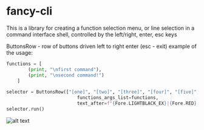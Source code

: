 # fancy-cli
This is a library for creating a function selection menu, or line selection in a command interface shell, controlled by the left/right, enter, esc keys


ButtonsRow - row of buttons driven left to right enter (esc - exit)
example of the usage:
``` python
functions = [
        (print, "\nfirst command"),
        (print, "\nsecond command!")
    ]
    
selector = ButtonsRow(["[one]", "[two]", "[three]", "[four]", "[five]", "[six]"], cursor_swap=True,
                          functions_args_list=functions,
                          text_after=f"{Fore.LIGHTBLACK_EX}|{Fore.RED} controls: ←, →, enter, esc")
selector.run()
```
![alt text](https://i.ibb.co/Pgp61gs/2023-05-06-20-57-29.gif "usage1")
